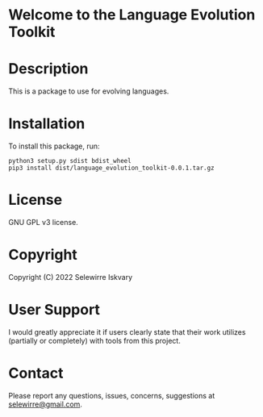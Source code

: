 # Welcome to the Language Evolution Toolkit

# Description
This is a package to use for evolving languages.

# Installation
To install this package, run:

```
python3 setup.py sdist bdist_wheel
pip3 install dist/language_evolution_toolkit-0.0.1.tar.gz
```
# License 
GNU GPL v3 license.

# Copyright
Copyright (C) 2022 Selewirre Iskvary

# User Support
I would greatly appreciate it if users clearly state that their work utilizes (partially or completely) with tools from this project.

# Contact
Please report any questions, issues, concerns, suggestions at <selewirre@gmail.com>.
